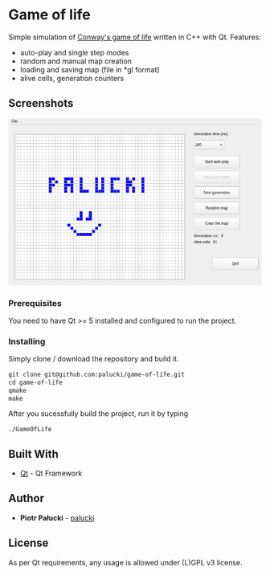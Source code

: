 # Game of life

Simple simulation of [Conway's game of life](https://en.wikipedia.org/wiki/Conway's_Game_of_Life) written in C++ with Qt.
Features:
* auto-play and single step modes
* random and manual map creation
* loading and saving map (file in *gl format)
* alive cells, generation counters

## Screenshots

![](animation.gif)

### Prerequisites

You need to have Qt >= 5 installed and configured to run the project.

### Installing

Simply clone / download the repository and build it.


```
git clone git@github.com:palucki/game-of-life.git
cd game-of-life
qmake
make
```

After you sucessfully build the project, run it by typing

```
./GameOfLife
```

## Built With

* [Qt](https://www.qt.io/) - Qt Framework

## Author

* **Piotr Pałucki** - [palucki](https://palucki.github.io)

## License

As per Qt requirements, any usage is allowed under (L)GPL v3 license.
